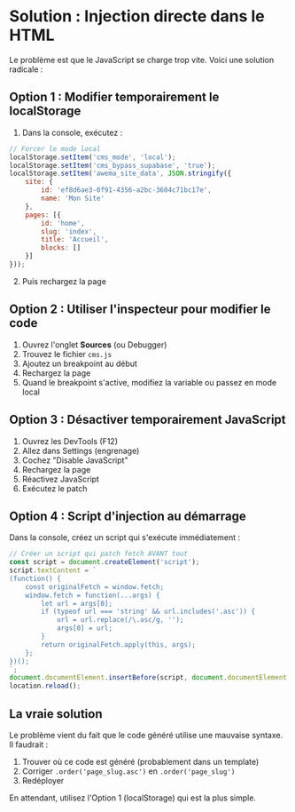 # Solution : Injection directe dans le HTML

Le problème est que le JavaScript se charge trop vite. Voici une solution radicale :

## Option 1 : Modifier temporairement le localStorage

1. Dans la console, exécutez :
```javascript
// Forcer le mode local
localStorage.setItem('cms_mode', 'local');
localStorage.setItem('cms_bypass_supabase', 'true');
localStorage.setItem('awema_site_data', JSON.stringify({
    site: {
        id: 'ef8d6ae3-0f91-4356-a2bc-3604c71bc17e',
        name: 'Mon Site'
    },
    pages: [{
        id: 'home',
        slug: 'index', 
        title: 'Accueil',
        blocks: []
    }]
}));
```

2. Puis rechargez la page

## Option 2 : Utiliser l'inspecteur pour modifier le code

1. Ouvrez l'onglet **Sources** (ou Debugger)
2. Trouvez le fichier `cms.js`
3. Ajoutez un breakpoint au début
4. Rechargez la page
5. Quand le breakpoint s'active, modifiez la variable ou passez en mode local

## Option 3 : Désactiver temporairement JavaScript

1. Ouvrez les DevTools (F12)
2. Allez dans Settings (engrenage)
3. Cochez "Disable JavaScript"
4. Rechargez la page
5. Réactivez JavaScript
6. Exécutez le patch

## Option 4 : Script d'injection au démarrage

Dans la console, créez un script qui s'exécute immédiatement :

```javascript
// Créer un script qui patch fetch AVANT tout
const script = document.createElement('script');
script.textContent = `
(function() {
    const originalFetch = window.fetch;
    window.fetch = function(...args) {
        let url = args[0];
        if (typeof url === 'string' && url.includes('.asc')) {
            url = url.replace(/\.asc/g, '');
            args[0] = url;
        }
        return originalFetch.apply(this, args);
    };
})();
`;
document.documentElement.insertBefore(script, document.documentElement.firstChild);
location.reload();
```

## La vraie solution

Le problème vient du fait que le code généré utilise une mauvaise syntaxe. Il faudrait :

1. Trouver où ce code est généré (probablement dans un template)
2. Corriger `.order('page_slug.asc')` en `.order('page_slug')`
3. Redéployer

En attendant, utilisez l'Option 1 (localStorage) qui est la plus simple.